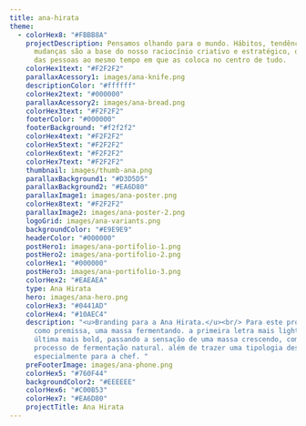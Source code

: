 ```yaml
---
title: ana-hirata
theme:
  - colorHex8: "#FBBB8A"
    projectDescription: Pensamos olhando para o mundo. Hábitos, tendências e
      mudanças são a base do nosso raciocínio criativo e estratégico, que parte
      das pessoas ao mesmo tempo em que as coloca no centro de tudo.
    colorHex1text: "#F2F2F2"
    parallaxAcessory1: images/ana-knife.png
    descriptionColor: "#ffffff"
    colorHex2text: "#000000"
    parallaxAcessory2: images/ana-bread.png
    colorHex3text: "#F2F2F2"
    footerColor: "#000000"
    footerBackground: "#f2f2f2"
    colorHex4text: "#F2F2F2"
    colorHex5text: "#F2F2F2"
    colorHex6text: "#F2F2F2"
    colorHex7text: "#F2F2F2"
    thumbnail: images/thumb-ana.png
    parallaxBackground1: "#D3D5D5"
    parallaxBackground2: "#EA6D80"
    parallaxImage1: images/ana-poster.png
    colorHex8text: "#F2F2F2"
    parallaxImage2: images/ana-poster-2.png
    logoGrid: images/ana-variants.png
    backgroundColor: "#E9E9E9"
    headerColor: "#000000"
    postHero1: images/ana-portifolio-1.png
    postHero2: images/ana-portifolio-2.png
    colorHex1: "#000000"
    postHero3: images/ana-portifolio-3.png
    colorHex2: "#EAEAEA"
    type: Ana Hirata
    hero: images/ana-hero.png
    colorHex3: "#0441AD"
    colorHex4: "#10AEC4"
    description: "<u>Branding para a Ana Hirata.</u><br/> Para este projeto, usamos
      como premissa, uma massa fermentando. a primeira letra mais light e a
      última mais bold, passando a sensação de uma massa crescendo, como em um
      processo de fermentação natural. além de trazer uma tipologia desenhada
      especialmente para a chef. "
    preFooterImage: images/ana-phone.png
    colorHex5: "#760F44"
    backgroundColor2: "#EEEEEE"
    colorHex6: "#C00B53"
    colorHex7: "#EA6D80"
    projectTitle: Ana Hirata
---
```

